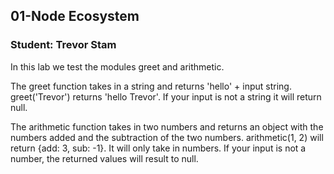 ## 01-Node Ecosystem

### Student: Trevor Stam

In this lab we test the modules greet and arithmetic. 

The greet function takes in a string and returns 'hello' + input string. greet('Trevor') returns 'hello Trevor'. If your input is not a string it will return null.

The arithmetic function takes in two numbers and returns an object with the numbers added and the subtraction of the two numbers. arithmetic(1, 2) will return {add: 3, sub: -1}. It will only take in numbers. If your input is not a number, the returned values will result to null.

